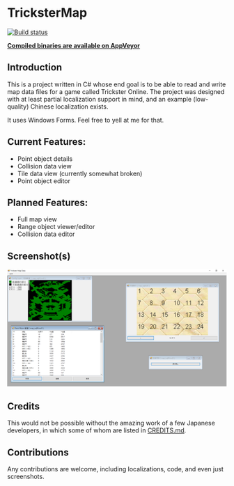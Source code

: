 # TricksterMap

[![Build status](https://ci.appveyor.com/api/projects/status/0vc5mwjjxs026985/branch/master?svg=true)](https://ci.appveyor.com/project/Raymonf/trickstermap/branch/master)

**[Compiled binaries are available on AppVeyor](https://ci.appveyor.com/project/Raymonf/trickstermap/build/artifacts)**

## Introduction

This is a project written in C# whose end goal is to be able to read and write map data files for a game called Trickster Online. The project was designed with at least partial localization support in mind, and an example (low-quality) Chinese localization exists.

It uses Windows Forms. Feel free to yell at me for that.

## Current Features:

* Point object details
* Collision data view
* Tile data view (currently somewhat broken)
* Point object editor

## Planned Features:

* Full map view
* Range object viewer/editor
* Collision data editor

## Screenshot(s)

![Megalopolis Square/map_sq00.md3](/Screenshots/TricksterMap_2018-05-13_02-19-06.png?raw=true "Megalopolis Square/map_sq00.md3")

## Credits

This would not be possible without the amazing work of a few Japanese developers, in which some of whom are listed in [CREDITS.md](/CREDITS.md).

## Contributions

Any contributions are welcome, including localizations, code, and even just screenshots.
